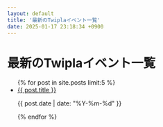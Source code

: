 ```yaml
---
layout: default
title: '最新のTwiplaイベント一覧'
date: 2025-01-17 23:18:34 +0900
---
```


# 最新のTwiplaイベント一覧

<ul>
  {% for post in site.posts limit:5 %}
    <li>
      <a href="{{ post.url }}">{{ post.title }}</a>
      <p>{{ post.date | date: "%Y-%m-%d" }}</p>
    </li>
  {% endfor %}
</ul>